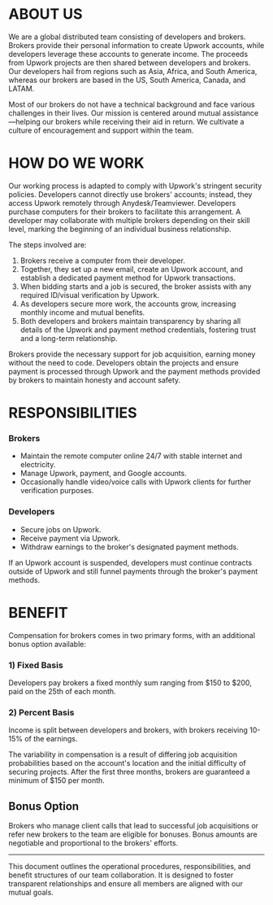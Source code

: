 # ABOUT US

We are a global distributed team consisting of developers and brokers. Brokers provide their personal information to create Upwork accounts, while developers leverage these accounts to generate income. The proceeds from Upwork projects are then shared between developers and brokers. Our developers hail from regions such as Asia, Africa, and South America, whereas our brokers are based in the US, South America, Canada, and LATAM.

Most of our brokers do not have a technical background and face various challenges in their lives. Our mission is centered around mutual assistance—helping our brokers while receiving their aid in return. We cultivate a culture of encouragement and support within the team.

# HOW DO WE WORK

Our working process is adapted to comply with Upwork's stringent security policies. Developers cannot directly use brokers' accounts; instead, they access Upwork remotely through Anydesk/Teamviewer. Developers purchase computers for their brokers to facilitate this arrangement. A developer may collaborate with multiple brokers depending on their skill level, marking the beginning of an individual business relationship.

The steps involved are:

1. Brokers receive a computer from their developer.
2. Together, they set up a new email, create an Upwork account, and establish a dedicated payment method for Upwork transactions.
3. When bidding starts and a job is secured, the broker assists with any required ID/visual verification by Upwork.
4. As developers secure more work, the accounts grow, increasing monthly income and mutual benefits.
5. Both developers and brokers maintain transparency by sharing all details of the Upwork and payment method credentials, fostering trust and a long-term relationship.

Brokers provide the necessary support for job acquisition, earning money without the need to code. Developers obtain the projects and ensure payment is processed through Upwork and the payment methods provided by brokers to maintain honesty and account safety.

# RESPONSIBILITIES

### Brokers
- Maintain the remote computer online 24/7 with stable internet and electricity.
- Manage Upwork, payment, and Google accounts.
- Occasionally handle video/voice calls with Upwork clients for further verification purposes.

### Developers
- Secure jobs on Upwork.
- Receive payment via Upwork.
- Withdraw earnings to the broker's designated payment methods.

If an Upwork account is suspended, developers must continue contracts outside of Upwork and still funnel payments through the broker's payment methods.

# BENEFIT

Compensation for brokers comes in two primary forms, with an additional bonus option available:

### 1) Fixed Basis
Developers pay brokers a fixed monthly sum ranging from $150 to $200, paid on the 25th of each month.

### 2) Percent Basis
Income is split between developers and brokers, with brokers receiving 10-15% of the earnings.

The variability in compensation is a result of differing job acquisition probabilities based on the account's location and the initial difficulty of securing projects. After the first three months, brokers are guaranteed a minimum of $150 per month.

## Bonus Option
Brokers who manage client calls that lead to successful job acquisitions or refer new brokers to the team are eligible for bonuses. Bonus amounts are negotiable and proportional to the brokers' efforts.

--------

This document outlines the operational procedures, responsibilities, and benefit structures of our team collaboration. It is designed to foster transparent relationships and ensure all members are aligned with our mutual goals.
